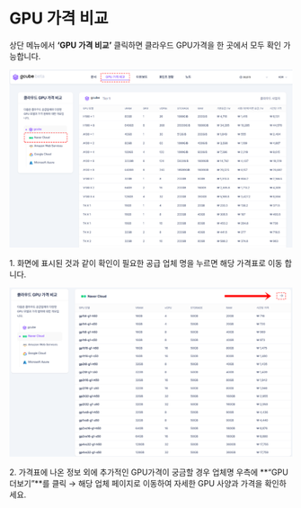 # **GPU 가격 비교**

상단 메뉴에서 **‘GPU 가격 비교’** 클릭하면 클라우드 GPU가격을 한 곳에서 모두 확인 가능합니다.

![GPU 가격 비교 메인 화면 이미지.PNG](img/gpu-price-comparison/GPU%20가격%20비교%20메인%20화면%20이미지.PNG)

1\. 화면에 표시된 것과 같이 확인이 필요한 공급 업체 명을 누르면 해당 가격표로 이동 합니다.

![GPU 가격 비교 회사별 이미지.PNG](img/gpu-price-comparison/GPU%20가격%20비교%20회사별%20이미지.PNG)

2\. 가격표에 나온 정보 외에 추가적인 GPU가격이 궁금할 경우 업체명 우측에 **“GPU 더보기”**를 클릭 → 해당 업체 페이지로 이동하여 자세한 GPU 사양과 가격을 확인하세요.